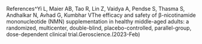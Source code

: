 References^Yi L, Maier AB, Tao R, Lin Z, Vaidya A, Pendse S, Thasma S, Andhalkar N, Avhad G, Kumbhar VThe efficacy and safety of β-nicotinamide mononucleotide (NMN) supplementation in healthy middle-aged adults: a randomized, multicenter, double-blind, placebo-controlled, parallel-group, dose-dependent clinical trial.Geroscience.(2023-Feb)